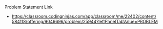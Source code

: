 Problem Statement Link

  - https://classroom.codingninjas.com/app/classroom/me/22402/content/584118/offering/9049696/problem/25944?leftPanelTabValue=PROBLEM

